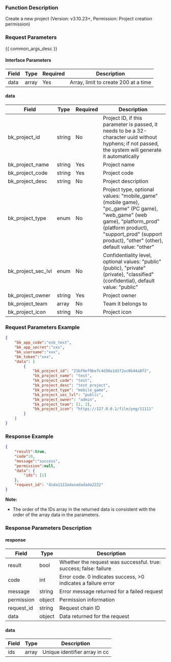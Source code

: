 ### Function Description

Create a new project (Version: v3.10.23+, Permission: Project creation permission)

### Request Parameters

{{ common_args_desc }}

#### Interface Parameters

| Field | Type  | Required | Description                          |
| ----- | ----- | -------- | ------------------------------------ |
| data  | array | Yes      | Array, limit to create 200 at a time |

#### data

| Field              | Type   | Required | Description                                                  |
| ------------------ | ------ | -------- | ------------------------------------------------------------ |
| bk_project_id      | string | No       | Project ID, if this parameter is passed, it needs to be a 32-character uuid without hyphens; if not passed, the system will generate it automatically |
| bk_project_name    | string | Yes      | Project name                                                 |
| bk_project_code    | string | Yes      | Project code                                                 |
| bk_project_desc    | string | No       | Project description                                          |
| bk_project_type    | enum   | No       | Project type, optional values: "mobile_game" (mobile game), "pc_game" (PC game), "web_game" (web game), "platform_prod" (platform product), "support_prod" (support product), "other" (other), default value: "other" |
| bk_project_sec_lvl | enum   | No       | Confidentiality level, optional values: "public" (public), "private" (private), "classified" (confidential), default value: "public" |
| bk_project_owner   | string | Yes      | Project owner                                                |
| bk_project_team    | array  | No       | Team it belongs to                                           |
| bk_project_icon    | string | No       | Project icon                                                 |

### Request Parameters Example

```json
{
    "bk_app_code":"esb_test",
    "bk_app_secret":"xxx",
    "bk_username":"xxx",
    "bk_token":"xxx",
    "data": [
        {
            "bk_project_id": "21bf9ef9be7c4d38a1d1f2uc0b44a8f2",
            "bk_project_name": "test",
            "bk_project_code": "test",
            "bk_project_desc": "test project",
            "bk_project_type": "mobile_game",
            "bk_project_sec_lvl": "public",
            "bk_project_owner": "admin",
            "bk_project_team": [1, 2],
            "bk_project_icon": "https://127.0.0.1/file/png/11111"
        }
    ]  
}
```

### Response Example

```json
{
    "result":true,
    "code":0,
    "message":"success",
    "permission":null,
    "data": {
        "ids": [1]
    },
    "request_id": "dsda1122adasadadada2222"
}
```

**Note:**

- The order of the IDs array in the returned data is consistent with the order of the array data in the parameters.

### Response Parameters Description

#### response

| Field       | Type   | Description                                                  |
| ---------- | ------ | ------------------------------------------------------------ |
| result     | bool   | Whether the request was successful. true: success; false: failure |
| code       | int    | Error code. 0 indicates success, >0 indicates a failure error |
| message    | string | Error message returned for a failed request                  |
| permission | object | Permission information                                       |
| request_id | string | Request chain ID                                             |
| data       | object | Data returned for the request                                |

#### data

| Field | Type  | Description                   |
| ----- | ----- | ----------------------------- |
| ids   | array | Unique identifier array in cc |